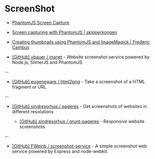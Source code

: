 # ScreenShot

* [PhantomJS Screen Capture](http://phantomjs.org/screen-capture.html)

* [Screen capturing with PhantomJS | skipperkongen](http://skipperkongen.dk/2014/08/15/screen-capturing-with-phantomjs/)

* [Creating thumbnails using PhantomJS and ImageMagick | Frederic Cambus](http://www.cambus.net/creating-thumbnails-using-phantomjs-and-imagemagick/)

* [[GitHub] vbauer / manet](https://github.com/vbauer/manet) - Website screenshot service powered by Node.js, SlimerJS and PhantomJS

--

* [[GitHub] eugeneware / html2png](https://github.com/eugeneware/html2png) - Take a screenshot of a HTML fragment or URL

--

* [[GitHub] sindresorhus / pageres](https://github.com/sindresorhus/pageres) - Get screenshots of websites in different resolutions 

  * [[GitHub] sindresorhus / grunt-pageres](https://github.com/sindresorhus/grunt-pageres) - Responsive website screenshots

--

* [[GitHub] FWeinb / screenshot-service](https://github.com/FWeinb/screenshot-service) - A simple screenshot web service powered by Express and node-webkit.
